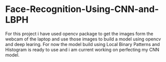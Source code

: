 # Face-Recognition-Using-CNN-and-LBPH

For this project i have used opencv package to get the images form the webcam of the laptop and use those images to build a model using opencv and deep learing. For now the model build using Local Binary Patterns and Histogram is ready to use and i am current working on perfecting my CNN model.
